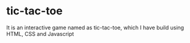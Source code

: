 # tic-tac-toe
It is an interactive game named as tic-tac-toe, which I have build using HTML, CSS and Javascript
